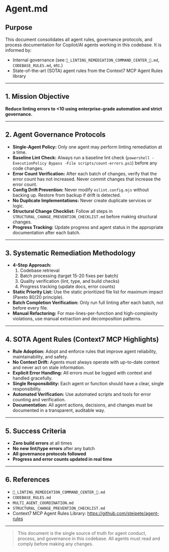 # Agent.md

## Purpose
This document consolidates all agent rules, governance protocols, and process documentation for Copilot/AI agents working in this codebase. It is informed by:
- Internal governance (see `🚨_LINTING_REMEDIATION_COMMAND_CENTER_🚨.md`, `CODEBASE_RULES.md`, etc.)
- State-of-the-art (SOTA) agent rules from the Context7 MCP Agent Rules library

---

## 1. Mission Objective
**Reduce linting errors to <10 using enterprise-grade automation and strict governance.**

---

## 2. Agent Governance Protocols
- **Single-Agent Policy:** Only one agent may perform linting remediation at a time.
- **Baseline Lint Check:** Always run a baseline lint check (`powershell -ExecutionPolicy Bypass -File scripts/count-errors.ps1`) before any code changes.
- **Error Count Verification:** After each batch of changes, verify that the error count has not increased. Never commit changes that increase the error count.
- **Config Drift Prevention:** Never modify `eslint.config.mjs` without backing up. Restore from backup if drift is detected.
- **No Duplicate Implementations:** Never create duplicate services or logic.
- **Structural Change Checklist:** Follow all steps in `STRUCTURAL_CHANGE_PREVENTION_CHECKLIST.md` before making structural changes.
- **Progress Tracking:** Update progress and agent status in the appropriate documentation after each batch.

---

## 3. Systematic Remediation Methodology
- **4-Step Approach:**
  1. Codebase retrieval
  2. Batch processing (target 15-20 fixes per batch)
  3. Quality verification (lint, type, and build checks)
  4. Progress tracking (update docs, error counts)
- **Static Priority List:** Use the static prioritized file list for maximum impact (Pareto 80/20 principle).
- **Batch Completion Verification:** Only run full linting after each batch, not before every file.
- **Manual Refactoring:** For max-lines-per-function and high-complexity violations, use manual extraction and decomposition patterns.

---

## 4. SOTA Agent Rules (Context7 MCP Highlights)
- **Rule Adoption:** Adopt and enforce rules that improve agent reliability, maintainability, and safety.
- **No Context Drift:** Agents must always operate with up-to-date context and never act on stale information.
- **Explicit Error Handling:** All errors must be logged with context and handled gracefully.
- **Single Responsibility:** Each agent or function should have a clear, single responsibility.
- **Automated Verification:** Use automated scripts and tools for error counting and verification.
- **Documentation:** All agent actions, decisions, and changes must be documented in a transparent, auditable way.

---

## 5. Success Criteria
- **Zero build errors** at all times
- **No new lint/type errors** after any batch
- **All governance protocols followed**
- **Progress and error counts updated in real time**

---

## 6. References
- `🚨_LINTING_REMEDIATION_COMMAND_CENTER_🚨.md`
- `CODEBASE_RULES.md`
- `MULTI_AGENT_COORDINATION.md`
- `STRUCTURAL_CHANGE_PREVENTION_CHECKLIST.md`
- Context7 MCP Agent Rules Library: https://github.com/steipete/agent-rules

---

> This document is the single source of truth for agent conduct, process, and governance in this codebase. All agents must read and comply before making any changes.
